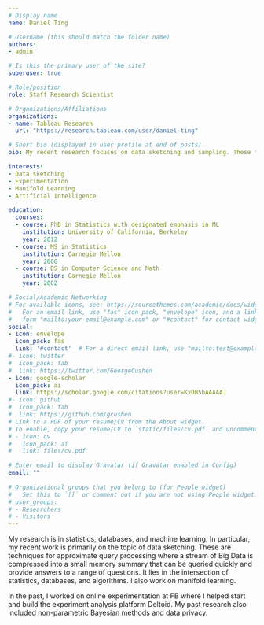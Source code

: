 ```yaml
---
# Display name
name: Daniel Ting

# Username (this should match the folder name)
authors:
- admin

# Is this the primary user of the site?
superuser: true

# Role/position
role: Staff Research Scientist

# Organizations/Affiliations
organizations:
- name: Tableau Research
  url: "https://research.tableau.com/user/daniel-ting"

# Short bio (displayed in user profile at end of posts)
bio: My recent research focuses on data sketching and sampling. These techniques drastically reduce the size of Big Data and allow users to extract approximate answers from in-memory summaries that are constructed in one-pass over the original data.

interests:
- Data sketching
- Experimentation
- Manifold Learning
- Artificial Intelligence

education:
  courses:
  - course: PhD in Statistics with designated emphasis in ML
    institution: University of California, Berkeley
    year: 2012
  - course: MS in Statistics
    institution: Carnegie Mellon
    year: 2006
  - course: BS in Computer Science and Math
    institution: Carnegie Mellon
    year: 2002

# Social/Academic Networking
# For available icons, see: https://sourcethemes.com/academic/docs/widgets/#icons
#   For an email link, use "fas" icon pack, "envelope" icon, and a link in the
#   form "mailto:your-email@example.com" or "#contact" for contact widget.
social:
- icon: envelope
  icon_pack: fas
  link: '#contact'  # For a direct email link, use "mailto:test@example.org".
#- icon: twitter
#  icon_pack: fab
#  link: https://twitter.com/GeorgeCushen
- icon: google-scholar
  icon_pack: ai
  link: https://scholar.google.com/citations?user=KxDB5bAAAAAJ
#- icon: github
#  icon_pack: fab
#  link: https://github.com/gcushen
# Link to a PDF of your resume/CV from the About widget.
# To enable, copy your resume/CV to `static/files/cv.pdf` and uncomment the lines below.  
# - icon: cv
#   icon_pack: ai
#   link: files/cv.pdf

# Enter email to display Gravatar (if Gravatar enabled in Config)
email: ""
  
# Organizational groups that you belong to (for People widget)
#   Set this to `[]` or comment out if you are not using People widget.  
# user_groups:
# - Researchers
# - Visitors
---
```


My research is in statistics, databases, and machine learning. In particular, my recent work is primarily on the topic of data sketching. These are techniques for approximate query processing where a stream of Big Data is compressed into a small memory summary that can be queried quickly and provide answers to a range of questions. It lies in the intersection of statistics, databases, and algorithms. I also work on manifold learning.

In the past, I worked on online experimentation at FB where I helped start and build the experiment analysis platform Deltoid. My past research also included non-parametric Bayesian methods and data privacy.
